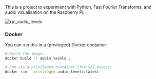 This is a project to experiment with Python, Fast Fourier Transforms, and audio visualisation on the Raspberry Pi.

![rpi_audio_levels](https://user-images.githubusercontent.com/30904/99916518-7de0c880-2d02-11eb-9d56-c3d84ddfe72d.gif)

### Docker

You can run this in a (privileged) Docker container:

```bash
# Build the image:
docker build -t audio_levels .

# Run via a privileged container (for SPI access)
docker run --privileged audio_levels:latest
```
